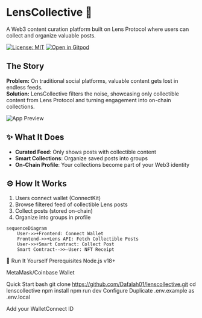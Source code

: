 # LensCollective 🌿
A Web3 content curation platform built on Lens Protocol where users can collect and organize valuable posts.

[![License: MIT](https://img.shields.io/badge/License-MIT-blue.svg)](https://opensource.org/licenses/MIT)
[![Open in Gitpod](https://img.shields.io/badge/Open%20in-Gitpod-908A85?logo=gitpod)](https://gitpod.io/#https://github.com/Dafalah01/lenscollective)

## The Story
**Problem:** On traditional social platforms, valuable content gets lost in endless feeds.  
**Solution:** LensCollective filters the noise, showcasing only collectible content from Lens Protocol and turning engagement into on-chain collections.

![App Preview](./public/preview.gif)

## ✨ What It Does
- **Curated Feed**: Only shows posts with collectible content
- **Smart Collections**: Organize saved posts into groups
- **On-Chain Profile**: Your collections become part of your Web3 identity

## ⚙️ How It Works
1. Users connect wallet (ConnectKit)
2. Browse filtered feed of collectible Lens posts
3. Collect posts (stored on-chain)
4. Organize into groups in profile

```mermaid
sequenceDiagram
    User->>+Frontend: Connect Wallet
    Frontend->>+Lens API: Fetch Collectible Posts
    User->>+Smart Contract: Collect Post
    Smart Contract-->>-User: NFT Receipt
```

🚀 Run It Yourself
Prerequisites
Node.js v18+

MetaMask/Coinbase Wallet

Quick Start
bash
git clone https://github.com/Dafalah01/lenscollective.git
cd lenscollective
npm install
npm run dev
Configure
Duplicate .env.example as .env.local

Add your WalletConnect ID
